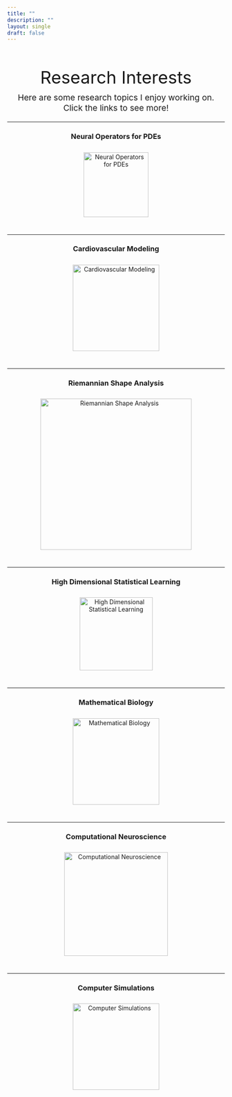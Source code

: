 ```yaml
---
title: ""
description: ""
layout: single
draft: false
---
```


<div style="text-align: center; margin-bottom: 20px;">
 <h1 style="text-align: center; font-size: 2.5rem; margin-bottom: 10px; font-weight: 400;">
  Research Interests
</h1>

  <p style="text-align: center; font-size: 1.2rem; margin-top: 0;">Here are some research topics I enjoy working on. Click the links to see more!</p>
</div>

---

<div style="text-align: center; margin-bottom: 40px;">
  <a href="/research/neural-operators-for-pdes" style="text-decoration: none;">
    <h3>Neural Operators for PDEs</h3>
  </a>
  <a href="/research/neural-operators-for-pdes" style="display: inline-block; transition: opacity 0.3s ease;">
    <img src="/images/heat.gif" alt="Neural Operators for PDEs" 
         style="width: 150px; height: auto; margin-top: 10px;">
  </a>
</div>

---

<div style="text-align: center; margin-bottom: 40px;">
  <a href="/research/cardiovascular-modeling" style="text-decoration: none;">
    <h3>Cardiovascular Modeling</h3>
  </a>
  <a href="/research/cardiovascular-modeling" style="display: inline-block; transition: opacity 0.3s ease;">
    <img src="/images/heartep2.gif" alt="Cardiovascular Modeling" 
         style="width: 200px; height: auto; margin-top: 10px;">
  </a>
</div>

---

<div style="text-align: center; margin-bottom: 40px;">
  <a href="/research/riemannian-shape-analysis" style="text-decoration: none;">
    <h3>Riemannian Shape Analysis</h3>
  </a>
  <a href="/research/riemannian-shape-analysis" style="display: inline-block; transition: opacity 0.3s ease;">
    <img src="/images/shape.png" alt="Riemannian Shape Analysis" 
         style="width: 350px; height: auto; margin-top: 10px;">
  </a>
</div>

---

<div style="text-align: center; margin-bottom: 40px;">
  <a href="/research/high-dimensional-statistical-learning" style="text-decoration: none;">
    <h3>High Dimensional Statistical Learning</h3>
  </a>
  <a href="/research/high-dimensional-statistical-learning" style="display: inline-block; transition: opacity 0.3s ease;">
    <img src="/images/highdim3.png" alt="High Dimensional Statistical Learning" 
         style="width: 169px; height: auto; margin-top: 10px;">
  </a>
</div>

---

<div style="text-align: center; margin-bottom: 40px;">
  <a href="/research/mathematical-biology" style="text-decoration: none;">
    <h3>Mathematical Biology</h3>
  </a>
  <a href="/research/mathematical-biology" style="display: inline-block; transition: opacity 0.3s ease;">
    <img src="/images/neuron4.gif" alt="Mathematical Biology" 
         style="width: 200px; height: auto; margin-top: 10px;">
  </a>
</div>

---

<div style="text-align: center; margin-bottom: 40px;">
  <a href="/research/computational-neuroscience" style="text-decoration: none;">
    <h3>Computational Neuroscience</h3>
  </a>
  <a href="/research/computational-neuroscience" style="display: inline-block; transition: opacity 0.3s ease;">
    <img src="/images/tlebrain.png" alt="Computational Neuroscience" 
         style="width: 240px; height: auto; margin-top: 10px;">
  </a>
</div>

---

<div style="text-align: center; margin-bottom: 40px;">
  <a href="/research/computer-simulations" style="text-decoration: none;">
    <h3>Computer Simulations</h3>
  </a>
  <a href="/research/computer-simulations" style="display: inline-block; transition: opacity 0.3s ease;">
    <img src="/images/tramp1.gif" alt="Computer Simulations" 
         style="width: 200px; height: auto; margin-top: 10px;">
  </a>
</div>
